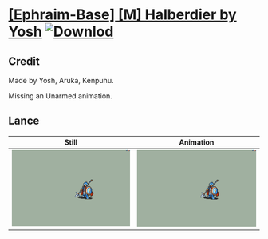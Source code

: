 # [\[Ephraim-Base\] \[M\] Halberdier by Yosh](./) [![Downlod](https://img.shields.io/badge/Download--red?style=social&logo=github)](https://minhaskamal.github.io/DownGit/#/home?url=https://github.com/Klokinator/FE-Repo/tree/main/Battle%20Animations%2FInfantry%20-%20(Lnc)%20Soldiers%2C%20Halberdiers%2F%5BEphraim-Base%5D%20%5BM%5D%20Halberdier%20by%20Yosh%2F2.%20Lance)

## Credit

Made by Yosh, Aruka, Kenpuhu.

Missing an Unarmed animation.

## Lance

| Still | Animation |
| :---: | :-------: |
| ![Lance still](./Lance_000.png) | ![Lance animation](./Lance.gif) |

